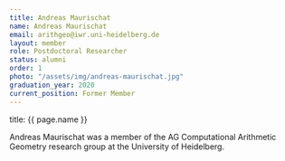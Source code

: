 ```yaml
---
title: Andreas Maurischat
name: Andreas Maurischat
email: arithgeo@iwr.uni-heidelberg.de
layout: member
role: Postdoctoral Researcher
status: alumni
order: 1
photo: "/assets/img/andreas-maurischat.jpg"
graduation_year: 2020
current_position: Former Member
---
```

title: {{ page.name }}

Andreas Maurischat was a member of the AG Computational Arithmetic Geometry research group at the University of Heidelberg.